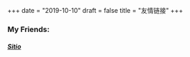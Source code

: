 +++
date = "2019-10-10"
draft = false
title = "友情链接"
+++

### My Friends:

##### [Sitio](http://www.sitoi.cn/)



